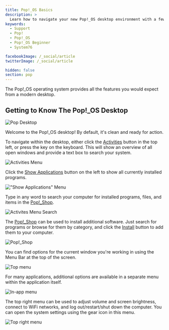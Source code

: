 ```yaml
---
title: Pop!_OS Basics
description: >
  Learn how to navigate your new Pop!_OS desktop environment with a few easy tips.
keywords:
  - Support
  - Pop!
  - Pop!_OS
  - Pop!_OS Beginner
  - System76

facebookImage: /_social/article
twitterImage: /_social/article

hidden: false
section: pop
---
```


The Pop!_OS operating system provides all the features you would expect from a modern desktop.

## Getting to Know The Pop!_OS Desktop

![Pop Desktop](/images/pop-basics/pop-desktop.png)

Welcome to the Pop!_OS desktop! By default, it's clean and ready for action.

To navigate within the desktop, either click the <u>Activities</u> button in the top left, or press the <kbd><font-awesome-icon :icon="['fab', 'pop-os']"></font-awesome-icon></kbd> key on the keyboard.  This will show an overview of all open windows and provide a text box to search your system.

![Activities Menu](/images/pop-basics/activities-view.png)

Click the <u>Show Applications</u> button on the left to show all currently installed programs.

!["Show Applications" Menu](/images/pop-basics/show-applications.png)

Type in any word to search your computer for installed programs, files, and items in the <u>Pop!_Shop</u>.

![Activites Menu Search](/images/pop-basics/search.png)

The <u>Pop!_Shop</u> can be used to install additional software. Just search for programs or browse for them by category, and click the <u>Install</u> button to add them to your computer.

![Pop!_Shop](/images/pop-basics/pop-shop.png)

You can find options for the current window you're working in using the Menu Bar at the top of the screen.

![Top menu](/images/pop-basics/pop-top-menu.png)

For many applications, additional options are available in a separate menu within the application itself.

![In-app menu](/images/pop-basics/pop-app-menu.png)

The top right menu can be used to adjust volume and screen brightness, connect to WiFi networks, and log out/restart/shut down the computer. You can open the system settings using the gear icon in this menu.

![Top right menu](/images/pop-basics/pop-settings.png)
